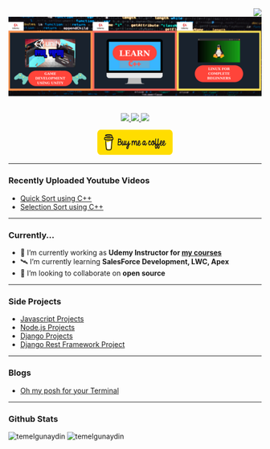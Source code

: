 <img align=right src="https://visitor-badge.laobi.icu/badge?page_id=TemelGunaydin.TemelGunaydin">
<br>

<a href="https://temelgunaydin.github.io/">
  <img src="https://github.com/TemelGunaydin/Assets/blob/7c3ab36c20c9f2a11a6ce7346efd1f3799467e3f/BG_forReadme.png"/>
</a>
<br>
<br>
<p align="center">
  <a href="https://twitter.com/gunaydin_temel">
    <img src="https://img.shields.io/twitter/follow/gunaydin_temel?label=Twitter&logo=twitter&style=for-the-badge&color=green" />
  </a>
    <a href="https://www.youtube.com/channel/UCHSWsc6J1c8hWfMT3Ik8rgw">
    <img src="https://img.shields.io/youtube/channel/subscribers/UC5mnBodB73bR88fLXHSfzYA?style=for-the-badge&logo=youtube&label=Youtube&color=green&logoColor=red" />
  </a>
   <a href="https://www.linkedin.com/in/temel-gunaydin-b0a504186/">
    <img src="https://img.shields.io/badge/LinkedIn-0077B5?style=for-the-badge&logo=linkedin&color=grey&logoColor=red"/>
</p>
<p align = "center">
 <a href="https://www.buymeacoffee.com/tgunaydinD/">
    <img  style="width:150px;height:50px"src="https://github.com/TemelGunaydin/Assets/blob/feae1d4ec6674d645303c695255843a1b4a95f06/buymecoffeeREADME.png"/>
  </a>
</p>

---

### Recently Uploaded Youtube Videos

- [Quick Sort using C++](https://www.youtube.com/watch?v=v7sIbpfkXC0)
- [Selection Sort using C++](https://www.youtube.com/watch?v=8X7VfJ2Rc8o)

---

### Currently...

- 🚀 I’m currently working as **Udemy Instructor for [my courses](https://temelgunaydin.github.io/)**
- 🛰️ I’m currently learning **SalesForce Development, LWC, Apex**
- 🤝 I’m looking to collaborate on **open source**

---

### Side Projects

- [Javascript Projects](https://github.com/TemelGunaydin/Javascript-Projects)
- [Node.js Projects](https://github.com/TemelGunaydin/Node-Projects)
- [Django Projects](https://github.com/TemelGunaydin/DjangoProjects)
- [Django Rest Framework Project](https://github.com/TemelGunaydin/DjangoRestFrameworkAPIDesign)

---

### Blogs

- [Oh my posh for your Terminal]()

---

### Github Stats

<p align="left"> <img src="https://github-readme-stats.vercel.app/api?username=temelgunaydin&layout=compact&show_icons=true&theme=calm&hide_border=true" alt="temelgunaydin" />
<img src="https://github-readme-stats.vercel.app/api/top-langs/?username=temelgunaydin&layout=compact&&theme=calm&hide_border=true" alt="temelgunaydin" />

